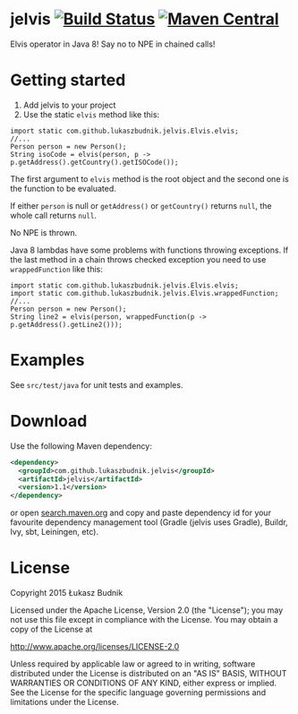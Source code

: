 jelvis [![Build Status](https://travis-ci.org/lukaszbudnik/jelvis.svg?branch=master)](https://travis-ci.org/lukaszbudnik/jelvis) [![Maven Central](https://maven-badges.herokuapp.com/maven-central/com.github.lukaszbudnik.jelvis/jelvis/badge.svg?style=flat)](https://maven-badges.herokuapp.com/maven-central/com.github.lukaszbudnik.jelvis/jelvis)
==============================

Elvis operator in Java 8! Say no to NPE in chained calls!

# Getting started

1. Add jelvis to your project
2. Use the static ```elvis``` method like this:

```
import static com.github.lukaszbudnik.jelvis.Elvis.elvis;
//...
Person person = new Person();
String isoCode = elvis(person, p -> p.getAddress().getCountry().getISOCode());
```

The first argument to ```elvis``` method is the root object and the second one is the function to be evaluated.

If either ```person``` is null or  ```getAddress()``` or ```getCountry()``` returns ```null```, the whole call returns ```null```.

No NPE is thrown.

Java 8 lambdas have some problems with functions throwing exceptions. If the last method in a chain throws checked exception you need to use ```wrappedFunction``` like this:

```
import static com.github.lukaszbudnik.jelvis.Elvis.elvis;
import static com.github.lukaszbudnik.jelvis.Elvis.wrappedFunction;
//...
Person person = new Person();
String line2 = elvis(person, wrappedFunction(p -> p.getAddress().getLine2()));
```

# Examples

See `src/test/java` for unit tests and examples.

# Download

Use the following Maven dependency:

```xml
<dependency>
  <groupId>com.github.lukaszbudnik.jelvis</groupId>
  <artifactId>jelvis</artifactId>
  <version>1.1</version>
</dependency>
```

or open [search.maven.org](http://search.maven.org/#artifactdetails|com.github.lukaszbudnik.jelvis|jelvis|1.1|jar) and copy and paste dependency id for your favourite dependency management tool (Gradle (jelvis uses Gradle), Buildr, Ivy, sbt, Leiningen, etc).

# License

Copyright 2015 Łukasz Budnik

Licensed under the Apache License, Version 2.0 (the "License");
you may not use this file except in compliance with the License.
You may obtain a copy of the License at

   <http://www.apache.org/licenses/LICENSE-2.0>

Unless required by applicable law or agreed to in writing, software
distributed under the License is distributed on an "AS IS" BASIS,
WITHOUT WARRANTIES OR CONDITIONS OF ANY KIND, either express or implied.
See the License for the specific language governing permissions and
limitations under the License.
